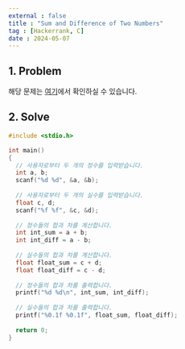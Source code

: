 ```yaml
---
external : false
title : "Sum and Difference of Two Numbers"
tag : [Hackerrank, C]
date : 2024-05-07
---
```


## 1. Problem

해당 문제는 [여기](https://www.hackerrank.com/challenges/sum-numbers-c/problem?isFullScreen=true)에서 확인하실 수 있습니다.

## 2. Solve

```cpp
#include <stdio.h>

int main()
{
  // 사용자로부터 두 개의 정수를 입력받습니다.
  int a, b;
  scanf("%d %d", &a, &b);
  
  // 사용자로부터 두 개의 실수를 입력받습니다.
  float c, d;
  scanf("%f %f", &c, &d);
  
  // 정수들의 합과 차를 계산합니다.
  int int_sum = a + b;
  int int_diff = a - b;
  
  // 실수들의 합과 차를 계산합니다.
  float float_sum = c + d;
  float float_diff = c - d;
  
  // 정수들의 합과 차를 출력합니다.
  printf("%d %d\n", int_sum, int_diff);
  
  // 실수들의 합과 차를 출력합니다.
  printf("%0.1f %0.1f", float_sum, float_diff);
  
  return 0;
}
```
